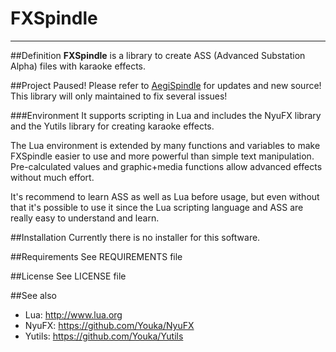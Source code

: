 # FXSpindle
---
##Definition
**FXSpindle** is a library to create ASS (Advanced Substation Alpha) files with karaoke effects.

##Project Paused!
Please refer to [AegiSpindle](https://github.com/Kagurame/AegiSpindle) for updates and new source!
This library will only maintained to fix several issues!

###Environment
It supports scripting in Lua and includes the NyuFX library and the Yutils library for creating karaoke effects.

The Lua environment is extended by many functions and variables to make FXSpindle easier to use and more powerful than simple text manipulation.
Pre-calculated values and graphic+media functions allow advanced effects without much effort.

It's recommend to learn ASS as well as Lua before usage, but even without that it's possible to use it since the Lua scripting language and ASS are really easy to understand and learn.

##Installation
Currently there is no installer for this software.

##Requirements
See REQUIREMENTS file

##License
See LICENSE file

##See also
* Lua: http://www.lua.org
* NyuFX: https://github.com/Youka/NyuFX
* Yutils: https://github.com/Youka/Yutils